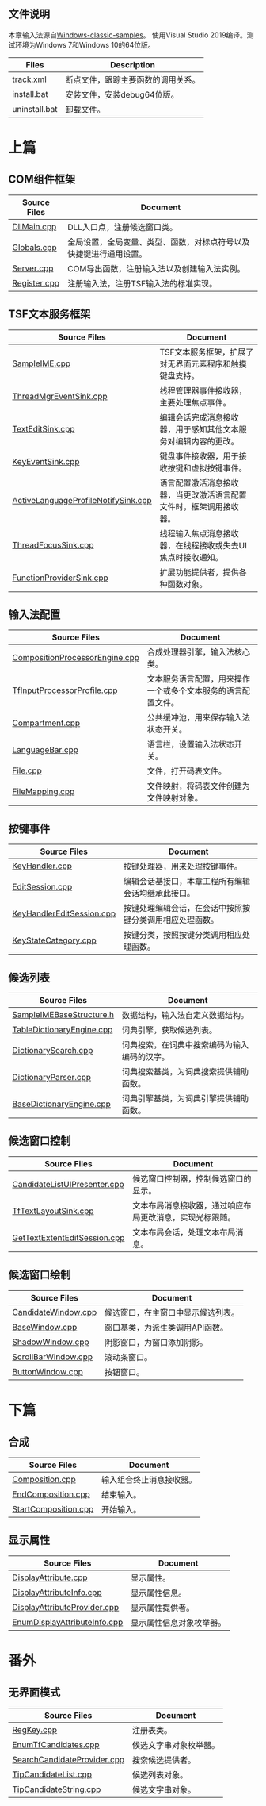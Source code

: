 ## 文件说明

本章输入法源自[Windows-classic-samples](https://github.com/microsoft/Windows-classic-samples/tree/main/Samples/IME)。
使用Visual Studio 2019编译。测试环境为Windows 7和Windows 10的64位版。

Files			|Description
-|-
track.xml		|断点文件，跟踪主要函数的调用关系。
install.bat		|安装文件，安装debug64位版。
uninstall.bat	|卸载文件。

# 上篇

## COM组件框架

Source Files					|Document
-|-
[DllMain.cpp](doc/DllMain.md)	|DLL入口点，注册候选窗口类。
[Globals.cpp](doc/Globals.md)	|全局设置，全局变量、类型、函数，对标点符号以及快捷键进行通用设置。
[Server.cpp](doc/Server.md)		|COM导出函数，注册输入法以及创建输入法实例。
[Register.cpp](doc/Register.md)	|注册输入法，注册TSF输入法的标准实现。

## TSF文本服务框架

Source Files																	|Document
-|-
[SampleIME.cpp](doc/SampleIME.md)												|TSF文本服务框架，扩展了对无界面元素程序和触摸键盘支持。
[ThreadMgrEventSink.cpp](doc/ThreadMgrEventSink.md)								|线程管理器事件接收器，主要处理焦点事件。
[TextEditSink.cpp](doc/TextEditSink.md)											|编辑会话完成消息接收器，用于感知其他文本服务对编辑内容的更改。
[KeyEventSink.cpp](doc/KeyEventSink.md)											|键盘事件接收器，用于接收按键和虚拟按键事件。
[ActiveLanguageProfileNotifySink.cpp](doc/ActiveLanguageProfileNotifySink.md)	|语言配置激活消息接收器，当更改激活语言配置文件时，框架调用接收器。
[ThreadFocusSink.cpp](doc/ThreadFocusSink.md)									|线程输入焦点消息接收器，在线程接收或失去UI焦点时接收通知。
[FunctionProviderSink.cpp](doc/FunctionProviderSink.md)							|扩展功能提供者，提供各种函数对象。

## 输入法配置

Source Files														|Document
-|-
[CompositionProcessorEngine.cpp](doc/CompositionProcessorEngine.md)	|合成处理器引擎，输入法核心类。
[TfInputProcessorProfile.cpp](doc/TfInputProcessorProfile.md)		|文本服务语言配置，用来操作一个或多个文本服务的语言配置文件。
[Compartment.cpp](doc/Compartment.md)								|公共缓冲池，用来保存输入法状态开关。
[LanguageBar.cpp](doc/LanguageBar.md)								|语言栏，设置输入法状态开关。
[File.cpp](doc/File.md)												|文件，打开码表文件。
[FileMapping.cpp](doc/FileMapping.md)								|文件映射，将码表文件创建为文件映射对象。

## 按键事件

Source Files												|Document
-|-
[KeyHandler.cpp](doc/KeyHandler.md)							|按键处理器，用来处理按键事件。
[EditSession.cpp](doc/EditSession.md)						|编辑会话基接口，本章工程所有编辑会话均继承此接口。
[KeyHandlerEditSession.cpp](doc/KeyHandlerEditSession.md)	|按键处理编辑会话，在会话中按照按键分类调用相应处理函数。
[KeyStateCategory.cpp](doc/KeyStateCategory.md)				|按键分类，按照按键分类调用相应处理函数。

## 候选列表

Source Files												|Document
-|-
[SampleIMEBaseStructure.h](doc/SampleIMEBaseStructure.md)	|数据结构，输入法自定义数据结构。
[TableDictionaryEngine.cpp](doc/TableDictionaryEngine.md)	|词典引擎，获取候选列表。
[DictionarySearch.cpp](doc/DictionarySearch.md)				|词典搜索，在词典中搜索编码为输入编码的汉字。
[DictionaryParser.cpp](doc/DictionaryParser.md)				|词典搜索基类，为词典搜索提供辅助函数。
[BaseDictionaryEngine.cpp](doc/BaseDictionaryEngine.md)		|词典引擎基类，为词典引擎提供辅助函数。

## 候选窗口控制

Source Files													|Document
-|-
[CandidateListUIPresenter.cpp](doc/CandidateListUIPresenter.md)	|候选窗口控制器，控制候选窗口的显示。
[TfTextLayoutSink.cpp](doc/TfTextLayoutSink.md)					|文本布局消息接收器，通过响应布局更改消息，实现光标跟随。
[GetTextExtentEditSession.cpp](doc/GetTextExtentEditSession.md)	|文本布局会话，处理文本布局消息。

## 候选窗口绘制

Source Files									|Document
-|-
[CandidateWindow.cpp](doc/CandidateWindow.md)	|候选窗口，在主窗口中显示候选列表。
[BaseWindow.cpp](doc/BaseWindow.md)				|窗口基类，为派生类调用API函数。
[ShadowWindow.cpp](doc/ShadowWindow.md)			|阴影窗口，为窗口添加阴影。
[ScrollBarWindow.cpp](doc/ScrollBarWindow.md)	|滚动条窗口。
[ButtonWindow.cpp](doc/ButtonWindow.md)			|按钮窗口。

# 下篇

## 合成

Source Files									|Document
-|-
[Composition.cpp](doc/Composition.md)			|输入组合终止消息接收器。
[EndComposition.cpp](doc/EndComposition.md)		|结束输入。
[StartComposition.cpp](doc/StartComposition.md)	|开始输入。

## 显示属性

Source Files													|Document
-|-
[DisplayAttribute.cpp](doc/DisplayAttribute.md)					|显示属性。
[DisplayAttributeInfo.cpp](doc/DisplayAttributeInfo.md)			|显示属性信息。
[DisplayAttributeProvider.cpp](doc/DisplayAttributeProvider.md)	|显示属性提供者。
[EnumDisplayAttributeInfo.cpp](doc/EnumDisplayAttributeInfo.md)	|显示属性信息对象枚举器。

# 番外

## 无界面模式

Source Files													|Document
-|-
[RegKey.cpp](doc/RegKey.md)										|注册表类。
[EnumTfCandidates.cpp](doc/EnumTfCandidates.md)					|候选文字串对象枚举器。
[SearchCandidateProvider.cpp](doc/SearchCandidateProvider.md)	|搜索候选提供者。
[TipCandidateList.cpp](doc/TipCandidateList.md)					|候选列表对象。
[TipCandidateString.cpp](doc/TipCandidateString.md)				|候选文字串对象。